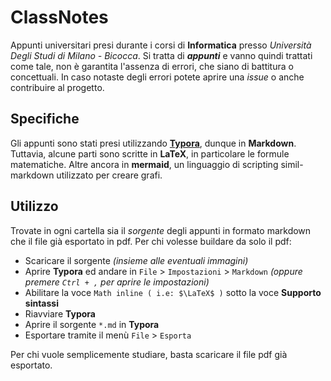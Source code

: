 # ClassNotes
Appunti universitari presi durante i corsi di **Informatica** presso *Università Degli Studi di Milano - Bicocca*.
Si tratta di ***appunti*** e vanno quindi trattati come tale, non è garantita l'assenza di errori, che siano di battitura o concettuali.
In caso notaste degli errori potete aprire una *issue* o anche contribuire al progetto.




## Specifiche
Gli appunti sono stati presi utilizzando **[Typora](https://typora.io/)**, dunque in **Markdown**.
Tuttavia, alcune parti sono scritte in **LaTeX**, in particolare le formule matematiche.
Altre ancora in **mermaid**, un linguaggio di scripting simil-markdown utilizzato per creare grafi.




## Utilizzo
Trovate in ogni cartella sia il *sorgente* degli appunti in formato markdown che il file già esportato in pdf.
Per chi volesse buildare da solo il pdf:
- Scaricare il sorgente *(insieme alle eventuali immagini)*
- Aprire **Typora** ed andare in `File` > `Impostazioni` > `Markdown` *(oppure premere `Ctrl + ,` per aprire le impostazioni)*
- Abilitare la voce `Math inline ( i.e: $\LaTeX$ )` sotto la voce **Supporto sintassi**
- Riavviare **Typora**
- Aprire il sorgente `*.md` in **Typora**
- Esportare tramite il menù `File` > `Esporta`

Per chi vuole semplicemente studiare, basta scaricare il file pdf già esportato.
